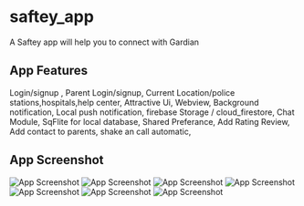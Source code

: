 # saftey_app

A Saftey app will help you to connect with Gardian

## App Features

Login/signup ,
Parent Login/signup,
Current Location/police stations,hospitals,help center,
Attractive Ui,
Webview,
Background notification,
Local push notification,
firebase Storage / cloud_firestore,
Chat Module,
SqFlite for local database,
Shared Preferance,
Add Rating Review,
Add contact to parents,
shake an call automatic,

## App Screenshot

![App Screenshot](assets/appUI/login.jpg)
![App Screenshot](assets/appUI/HOME.jpg)
![App Screenshot](assets/appUI/add%20review.jpg)
![App Screenshot](assets/appUI/user%20profile.jpg)
![App Screenshot](assets/appUI/al.jpg)
![App Screenshot](assets/appUI/contacts.jpg)
![App Screenshot](assets/appUI/loca.jpg)
